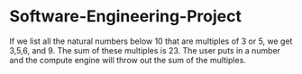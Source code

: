 # Software-Engineering-Project

If we list all the natural numbers below 10 that are multiples of 3 or 5, we get 3,5,6, and 9. The sum of these multiples is 23. 
The user puts in a number and the compute engine will throw out the sum of the multiples.  

